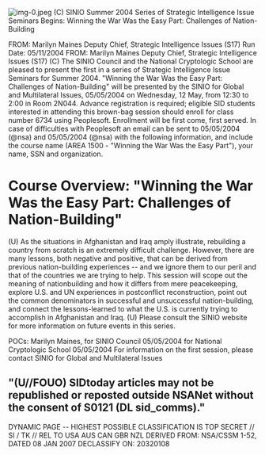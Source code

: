 ![img-0.jpeg](img-0.jpeg)
(C) SINIO Summer 2004 Series of Strategic Intelligence Issue Seminars Begins: Winning the War Was the Easy Part: Challenges of Nation-Building

FROM: Marilyn Maines
Deputy Chief, Strategic Intelligence Issues (S17)
Run Date: 05/11/2004
FROM: Marilyn Maines
Deputy Chief, Strategic Intelligence Issues (S17)
(C) The SINIO Council and the National Cryptologic School are pleased to present the first in a series of Strategic Intelligence Issue Seminars for Summer 2004. "Winning the War Was the Easy Part: Challenges of Nation-Building" will be presented by the SINIO for Global and Multilateral Issues, 05/05/2004 on Wednesday, 12 May, from 12:30 to 2:00 in Room 2N044. Advance registration is required; eligible SID students interested in attending this brown-bag session should enroll for class number 6734 using Peoplesoft. Enrollment will be first come, first served. In case of difficulties with Peoplesoft an email can be sent to 05/05/2004 (@nsa) and 05/05/2004 (@nsa) with the following information, and include the course name (AREA 1500 - "Winning the War Was the Easy Part"), your name, SSN and organization.

# Course Overview: "Winning the War Was the Easy Part: Challenges of Nation-Building" 

(U) As the situations in Afghanistan and Iraq amply illustrate, rebuilding a country from scratch is an extremely difficult challenge. However, there are many lessons, both negative and positive, that can be derived from previous nation-building experiences -- and we ignore them to our peril and that of the countries we are trying to help. This session will scope out the meaning of nationbuilding and how it differs from mere peacekeeping, explore U.S. and UN experiences in postconflict reconstruction, point out the common denominators in successful and unsuccessful nation-building, and connect the lessons-learned to what the U.S. is currently trying to accomplish in Afghanistan and Iraq.
(U) Please consult the SINIO website for more information on future events in this series.

POCs:
Marilyn Maines, for SINIO Council 05/05/2004
for National Cryptologic School 05/05/2004
For information on the first session, please contact SINIO for Global and Multilateral Issues

## "(U//FOUO) SIDtoday articles may not be republished or reposted outside NSANet without the consent of S0121 (DL sid_comms)."

DYNAMIC PAGE -- HIGHEST POSSIBLE CLASSIFICATION IS TOP SECRET // SI / TK // REL TO USA AUS CAN GBR NZL DERIVED FROM: NSA/CSSM 1-52, DATED 08 JAN 2007 DECLASSIFY ON: 20320108
